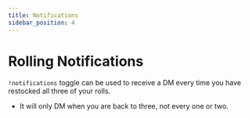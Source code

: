 ```yaml
---
title: Notifications
sidebar_position: 4
---
```

# Rolling Notifications

`!notifications` toggle can be used to receive a DM every time you have restocked all three of your rolls.

- It will only DM when you are back to three, not every one or two.